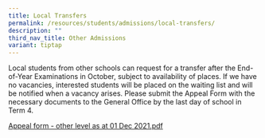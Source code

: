 ```yaml
---
title: Local Transfers
permalink: /resources/students/admissions/local-transfers/
description: ""
third_nav_title: Other Admissions
variant: tiptap
---
```

Local students from other schools can request for a transfer after the End-of-Year Examinations in October, subject to availability of places. If we have no vacancies, interested students will be placed on the waiting list and will be notified when a vacancy arises. Please submit the Appeal Form with the necessary documents to the General Office by the last day of school in Term 4.

  
[Appeal form - other level as at 01 Dec 2021.pdf](/files/Local%20Transfer%20Admission/Appeal%20form%20-%20other%20level%20as%20at%2001%20Dec%202021.pdf)